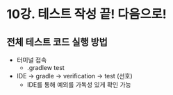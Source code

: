 # 10강. 테스트 작성 끝! 다음으로!

## 전체 테스트 코드 실행 방법
- 터미널 접속
  - .gradlew test
- IDE -> gradle -> verification -> test (선호)
  - IDE를 통해 예외를 가독성 있게 확인 가능